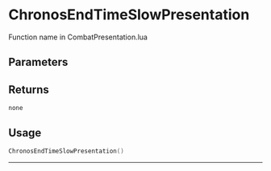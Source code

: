 # ChronosEndTimeSlowPresentation
Function name in CombatPresentation.lua
## Parameters

## Returns
`none`
## Usage
```lua
ChronosEndTimeSlowPresentation()
```
---
